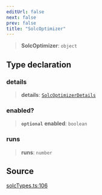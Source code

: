 ```yaml
---
editUrl: false
next: false
prev: false
title: "SolcOptimizer"
---
```


> **SolcOptimizer**: `object`

## Type declaration

### details

> **details**: [`SolcOptimizerDetails`](/reference/tevm/solc/type-aliases/solcoptimizerdetails/)

### enabled?

> **`optional`** **enabled**: `boolean`

### runs

> **runs**: `number`

## Source

[solcTypes.ts:106](https://github.com/evmts/tevm-monorepo/blob/main/bundler-packages/solc/src/solcTypes.ts#L106)
